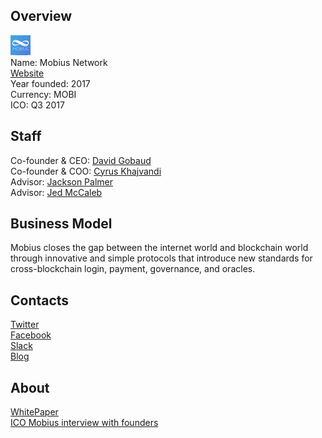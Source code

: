 ## Overview
![logo](../projects/logo/mobius_network.png)  
Name: Mobius Network  
[Website](https://mobius.network/)  
Year founded: 2017  
Currency: MOBI   
ICO: Q3 2017
## Staff
Co-founder & CEO: [David Gobaud](../people/david_gobaud.md)  
Co-founder & COO: [Cyrus Khajvandi](../people/cyrus_khajvandi.md)  
Advisor: [Jackson Palmer](../people/jackson_palmer.md)  
Advisor: [Jed McCaleb](../people/jed_mccaleb.md)
## Business Model
Mobius closes the gap between the internet world and blockchain world through innovative and simple protocols that introduce new standards for cross-blockchain login, payment, governance, and oracles.
## Contacts  
[Twitter](https://twitter.com/mobius_network)  
[Facebook](https://www.facebook.com/Mobius-1727395010897177?sw_fnr_id=1857086408&fnr_t=0)  
[Slack](https://mobius-slack-invite.herokuapp.com/)    
[Blog](https://medium.com/mobius-network)   
## About  
[WhitePaper](https://mobius.network/mobius_white_paper.pdf)   
[ICO Mobius interview with founders](https://www.youtube.com/watch?v=dxWUSZEtluk)
